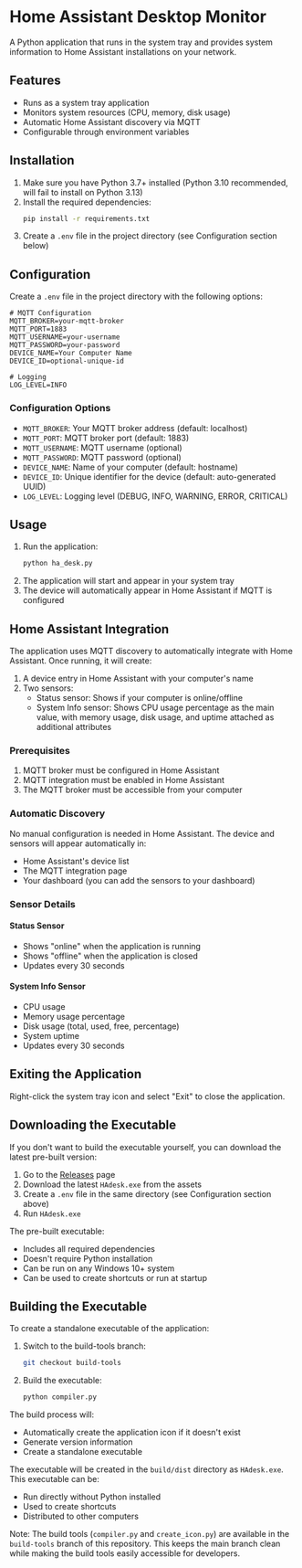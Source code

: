 # Home Assistant Desktop Monitor

A Python application that runs in the system tray and provides system information to Home Assistant installations on your network.

## Features

- Runs as a system tray application
- Monitors system resources (CPU, memory, disk usage)
- Automatic Home Assistant discovery via MQTT
- Configurable through environment variables

## Installation

1. Make sure you have Python 3.7+ installed (Python 3.10 recommended, will fail to install on Python 3.13)
2. Install the required dependencies:
   ```bash
   pip install -r requirements.txt
   ```
3. Create a `.env` file in the project directory (see Configuration section below)

## Configuration

Create a `.env` file in the project directory with the following options:

```env
# MQTT Configuration
MQTT_BROKER=your-mqtt-broker
MQTT_PORT=1883
MQTT_USERNAME=your-username
MQTT_PASSWORD=your-password
DEVICE_NAME=Your Computer Name
DEVICE_ID=optional-unique-id

# Logging
LOG_LEVEL=INFO
```

### Configuration Options

- `MQTT_BROKER`: Your MQTT broker address (default: localhost)
- `MQTT_PORT`: MQTT broker port (default: 1883)
- `MQTT_USERNAME`: MQTT username (optional)
- `MQTT_PASSWORD`: MQTT password (optional)
- `DEVICE_NAME`: Name of your computer (default: hostname)
- `DEVICE_ID`: Unique identifier for the device (default: auto-generated UUID)
- `LOG_LEVEL`: Logging level (DEBUG, INFO, WARNING, ERROR, CRITICAL)

## Usage

1. Run the application:
   ```bash
   python ha_desk.py
   ```
2. The application will start and appear in your system tray
3. The device will automatically appear in Home Assistant if MQTT is configured

## Home Assistant Integration

The application uses MQTT discovery to automatically integrate with Home Assistant. Once running, it will create:

1. A device entry in Home Assistant with your computer's name
2. Two sensors:
   - Status sensor: Shows if your computer is online/offline
   - System Info sensor: Shows CPU usage percentage as the main value, with memory usage, disk usage, and uptime attached as additional attributes

### Prerequisites

1. MQTT broker must be configured in Home Assistant
2. MQTT integration must be enabled in Home Assistant
3. The MQTT broker must be accessible from your computer

### Automatic Discovery

No manual configuration is needed in Home Assistant. The device and sensors will appear automatically in:
- Home Assistant's device list
- The MQTT integration page
- Your dashboard (you can add the sensors to your dashboard)

### Sensor Details

#### Status Sensor
- Shows "online" when the application is running
- Shows "offline" when the application is closed
- Updates every 30 seconds

#### System Info Sensor
- CPU usage
- Memory usage percentage
- Disk usage (total, used, free, percentage)
- System uptime
- Updates every 30 seconds

## Exiting the Application

Right-click the system tray icon and select "Exit" to close the application.

## Downloading the Executable

If you don't want to build the executable yourself, you can download the latest pre-built version:

1. Go to the [Releases](https://github.com/valoneria/HAdesk/releases) page
2. Download the latest `HAdesk.exe` from the assets
3. Create a `.env` file in the same directory (see Configuration section above)
4. Run `HAdesk.exe`

The pre-built executable:
- Includes all required dependencies
- Doesn't require Python installation
- Can be run on any Windows 10+ system
- Can be used to create shortcuts or run at startup

## Building the Executable

To create a standalone executable of the application:

1. Switch to the build-tools branch:
   ```bash
   git checkout build-tools
   ```

2. Build the executable:
   ```bash
   python compiler.py
   ```

The build process will:
- Automatically create the application icon if it doesn't exist
- Generate version information
- Create a standalone executable

The executable will be created in the `build/dist` directory as `HAdesk.exe`. This executable can be:
- Run directly without Python installed
- Used to create shortcuts
- Distributed to other computers

Note: The build tools (`compiler.py` and `create_icon.py`) are available in the `build-tools` branch of this repository. This keeps the main branch clean while making the build tools easily accessible for developers. 


